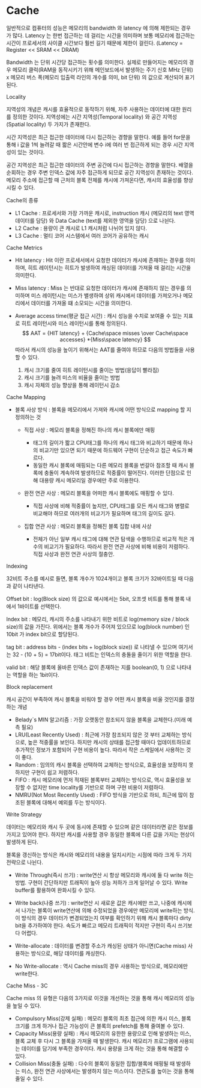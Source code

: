 # Cache 

일반적으로 컴퓨터의 성능은 메모리의 bandwidth 와 latency 에 의해 제한되는 경우가 많다. Latency 는 한번 접근하는 데 걸리는 시간을 의미하며 보통 메모리에 접근하는 시간이 프로세서의 사이클 시간보다 훨씬 길기 때문에 제한이 걸린다. (Latency = Register << SRAM << DRAM)

Bandwidth 는 단위 시간당 접근하는 횟수를 의미한다. 실제로 만들어지는 메모리의 경우 메모리 클럭(RAM을 동작시키기 위해 메인보드에서 발생하는 주기 신호 MHz 단위) x 메모리 버스 폭(메모리 입출력 라인의 개수를 의미, bit 단위) 의 값으로 계산되어 표기된다.

Locality

지역성의 개념은 캐시를 효율적으로 동작하기 위해, 자주 사용하는 데이터에 대한 원리를 정의한 것이다. 지역성에는 시간 지역성(Temporal locality) 와 공간 지역성(Spatial locality) 두 가지가 존재한다. 

시간 지역성은 최근 접근한 데이터에 다시 접근하는 경향을 말한다. 예를 들어 for문을 통해 i 값을 1씩 늘려갈 때 짧은 시간안에 변수 i에 여러 번 접근하게 되는 경우 시간 지역성이 있는 것이다.

 공간 지역성은 최근 접근한 데이터의 주변 공간에 다시 접근하는 경향을 말한다. 배열을 순회하는 경우 주변 인덱스 값에 자주 접근하게 되므로 공간 지역성이 존재하는 것이다. 메모리 주소에 접근할 때 근처의 블록 전체를 캐시에 가져온다면, 캐시의 효율성를 향상시킬 수 있다.



Cache의 종류

+ L1 Cache : 프로세서와 가장 가까운 캐시로, instruction 캐시 (메모리의 text 영역 데이터를 담당) 와 Data Cache (text를 제외한 영역을 담당) 으로 나뉜다.
+ L2 Cache : 용량이 큰 캐시로 L1 캐시처럼 나뉘어 있지 않다.
+ L3 Cache : 멀티 코어 시스템에서 여러 코어가 공유하는 캐시



Cache Metrics

+ Hit latency : Hit 이란 프로세서에서 요청한 데이터가 캐시에 존재하는 경우를 의미하며, 히트 레이턴시는 히트가 발생하여 캐싱된 데이터를 가져올 때 걸리는 시간을 의미한다. 

+ Miss latency : Miss 는 반대로 요청한 데이터가 캐시에 존재하지 않는 경우를 의미하며 미스 레이턴시는 미스가 밸생하여 상위 캐시에서 데이터를 가져오거나 메모리에서 데이터를 가져올 떄 소모되는 시간을 의미한다.

+ Average access time(평균 접근 시간) : 캐시 성능을 수치로 보여줄 수 있는 지표로 히트 레이턴시와 미스 레이턴시를 통해 정의된다.
  $$
  AAT = {HIT latency} + {Cache\space misses \over Cache\space accesses} *{Miss\space latency}
  $$
  따라서 캐시의 성능을 높이기 위해서는 AAT를 줄여야 하므로 다음의 방법들을 사용할 수 있다.

  1. 캐시 크기를 줄여 히트 레이턴시를 줄이는 방법(응답이 빨라짐)
  2. 캐시 크기를 늘려 미스의 비율을 줄이는 방법
  3. 캐시 자체의 성능 향상을 통해 레이턴시 감소



Cache Mapping

+ 블록 사상 방식 : 블록을 메모리에서 가져와 캐시에 어떤 방식으로 mapping 할 지 정의하는 것

  + 직접 사상 : 메모리 블록을 정해진 하나의 캐시 블록에만 매핑

    + 태그의 길이가 짧고 CPU태그를 하나의 캐시 태그와 비교하기 때문에 하나의 비교기만 있으면 되기 때문에 하드웨어 구현이 단순하고 접근 속도가 빠르다.
    + 동일한 캐시 블록에 매핑되는 다른 메모리 블록을 번갈아 참조할 때 캐시 블록에 충돌이 계속하여 발생하므로 적중률이 떨어진다. 이러한 단점으로 인해 대용량 캐시 메모리일 경우에만 주로 이용한다.

  + 완전 연관 사상 : 메모리 블록을 어떠한 캐시 블록에도 매핑할 수 있다.

    + 직접 사상에 비해 적중률이 높지만, CPU태그를 모든 캐시 태그와 병렬로 비교해야 하므로 여러개의 비교기가 필요하며 태그의 길이도 길다.

  + 집합 연관 사상 : 메모리 블록을 정해진 블록 집합 내에 사상

    + 전체가 아닌 일부 캐시 태그에 대해 연관 탐색을 수행하므로 비교적 적은 개수의 비교기가 필요하다. 따라서 완전 연관 사상에 비해 비용이 저렴하다. 직접 사상과 완전 연관 사상의 절충안.

    

Indexing

32비트 주소를 예시로 들면, 블록 개수가 1024개이고 블록 크기가 32바이트일 때 다음과 같이 나타낸다.

Offset bit : log(Block size) 의 값으로 예시에서는 5bit, 오프셋 비트를 통해 블록 내에서 1바이트를 선택한다.

Index bit : 메모리, 캐시의 주소를 나타내기 위한 비트로 log(memory size / block size)의 값을 가진다. 위에서는 블록 개수가 주어져 있으므로 log(block number) 인 10bit 가 index bit으로 할당된다.

tag bit : address bits - (index bits + log(block size)) 로 나타낼 수 있으며 여기서는 32 - (10 + 5) = 17bit이다. 태그 비트는 인덱스의 충돌을 줄이기 위한 역할을 한다.

valid bit : 해당 블록에 올바른 인덱스 값이 존재하는 지를 boolean(0, 1) 으로 나타내는 역할을 하는 1bit이다. 



Block replacement

캐시 공간이 부족하여 캐시 블록을 비워야 할 경우 어떤 캐시 블록을 비울 것인지를 결정하는 개념

+ Belady`s MIN 알고리즘 : 가장 오랫동안 참조되지 않을 블록을 교체한다.(미래 예측 필요)
+ LRU(Least Recently Used) : 최근에 가장 참조되지 않은 것 부터 교체하는 방식으로, 높은 적중률을 보인다. 하지만 캐시의 상태를 접근할 때마다 업데이트하므로 추가적인 정보가 포함되어 구현 비용이 높다. 따라서 작은 스케일에서 사용하는 것이 좋다.
+ Random : 임의의 캐시 블록을 선택하여 교체하는 방식으로, 효율성을 보장하지 못하지만 구현이 쉽고 저렴하다.
+ FIFO : 캐시 메모리에 먼저 적재된 블록부터 교체하는 방식으로, 역시 효율성을 보장할 수 없지만 time locality를 기반으로 하며 구현 비용이 저렴하다.
+ NMRU(Not Most Recently Used) : FIFO 방식을 기반으로 하되, 최근에 많이 참조된 블록에 대해서 예외를 두는 방식이다.



Write Strategy

데이터는 메모리와 캐시 두 곳에 동시에 존재할 수 있으며 같은 데이터라면 같은 정보를 가지고 있어야 한다. 하지만 캐시를 사용할 경우 동일한 블록에 다른 값을 가지는 현상이 발생하게 된다.

블록을 갱신하는 방식은 캐시와 메모리의 내용을 일치시키는 시점에 따라 크게 두 가지 전략으로 나뉜다.

+ Write Through(즉시 쓰기) : write연산 시 항상 메모리와 캐시에 둘 다 write 하는 방법. 구현이 간단하지만 트래픽이 높아 성능 저하가 크게 일어날 수 있다. Write buffer를 활용하여 완화시킬 수 있다.
+ Write back(나중 쓰기) : write연산 시 새로운 값은 캐시에만 쓰고, 나중에 캐시에서 나가는 블록이 write연산에 의해 수정되었을 경우에만 메모리에 write하는 방식. 이 방식의 경우 데이터가 변경되었는지 여부를 확인하기 위해 캐시 블록마다 dirty bit을 추가하여야 한다. 속도가 빠르고 메모리 트래픽이 적지만 구현이 즉시 쓰기보다 어렵다.

+ Write-allocate : 데이터를 변경할 주소가 캐싱된 상태가 아니면(Cache miss) 사용하는 방식으로, 해당 데이터를 캐싱한다.
+ No Write-allocate : 역시 Cache miss의 경우 사용하는 방식으로, 메모리에만 write한다.



Cache Miss - 3C

Cache miss 의 유형은 다음의 3가지로 이것을 개선하는 것을 통해 캐시 메모리의 성능을 높일 수 있다.

+ Compulsory Miss(강제 실패) : 메모리 블록의 최초 접근에 의한 캐시 미스, 블록 크기를 크게 하거나 접근 가능성이 큰 블록의 prefetch를 통해 줄여볼 수 있다.
+ Capacity Miss(용량 실패) : 캐시 메모리의 유한한 용량으로 인해 발생하는 미스, 블록 교체 후 다시 그 블록을 가져올 때 발생한다. 캐시 메모리가 프로그램에 사용되는 데이터를 담기에 부족한 경우이다. 캐시 용량을 크게 하는 것을 통해 해결할 수 있다.
+ Collision Miss(충돌 실패) : 다수의 블록이 동일한 집합/블록에 매핑될 때 발생하는 미스, 완전 연관 사상에서는 발생하지 않는 미스이다. 연관도를 높이는 것을 통해 줄일 수 있다.
